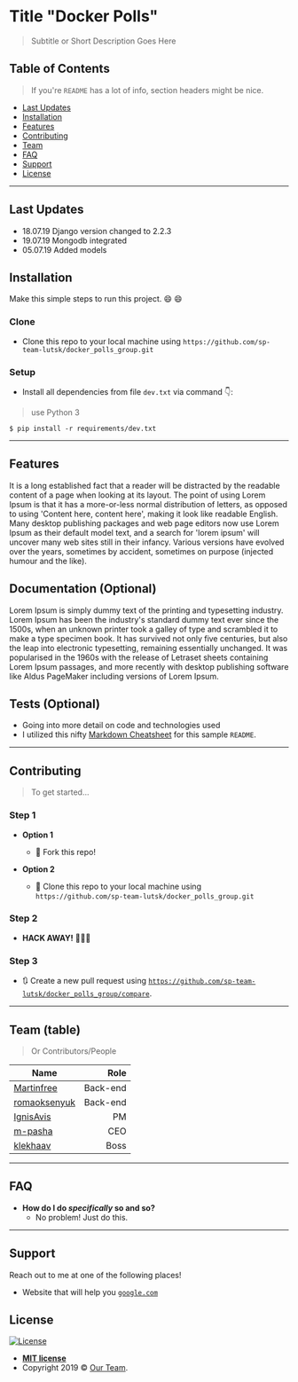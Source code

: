 # Title "Docker Polls"

> Subtitle or Short Description Goes Here

## Table of Contents

> If you're `README` has a lot of info, section headers might be nice.

- [Last Updates](#last-updates)
- [Installation](#installation)
- [Features](#features)
- [Contributing](#contributing)
- [Team](#team)
- [FAQ](#faq)
- [Support](#support)
- [License](#license)

---

## Last Updates

- 18.07.19 Django version changed to 2.2.3
- 19.07.19 Mongodb integrated
- 05.07.19 Added models 

## Installation

Make this simple steps to run this project. :smile: 😄

### Clone

- Clone this repo to your local machine using `https://github.com/sp-team-lutsk/docker_polls_group.git`

### Setup

- Install all dependencies from file `dev.txt` via command :point_down::

> use Python 3

```shell
$ pip install -r requirements/dev.txt
```
---

## Features
It is a long established fact that a reader will be distracted by the readable content of a page when looking at its layout. The point of using Lorem Ipsum is that it has a more-or-less normal distribution of letters, as opposed to using 'Content here, content here', making it look like readable English. Many desktop publishing packages and web page editors now use Lorem Ipsum as their default model text, and a search for 'lorem ipsum' will uncover many web sites still in their infancy. Various versions have evolved over the years, sometimes by accident, sometimes on purpose (injected humour and the like).

## Documentation (Optional)
Lorem Ipsum is simply dummy text of the printing and typesetting industry. Lorem Ipsum has been the industry's standard dummy text ever since the 1500s, when an unknown printer took a galley of type and scrambled it to make a type specimen book. It has survived not only five centuries, but also the leap into electronic typesetting, remaining essentially unchanged. It was popularised in the 1960s with the release of Letraset sheets containing Lorem Ipsum passages, and more recently with desktop publishing software like Aldus PageMaker including versions of Lorem Ipsum.

## Tests (Optional)

- Going into more detail on code and technologies used
- I utilized this nifty <a href="https://github.com/adam-p/markdown-here/wiki/Markdown-Cheatsheet" target="_blank">Markdown Cheatsheet</a> for this sample `README`.

---

## Contributing

> To get started...

### Step 1

- **Option 1**
    - 🍴 Fork this repo!

- **Option 2**
    - 👯 Clone this repo to your local machine using `https://github.com/sp-team-lutsk/docker_polls_group.git`

### Step 2

- **HACK AWAY!** 🔨🔨🔨

### Step 3

- 🔃 Create a new pull request using <a href="https://github.com/sp-team-lutsk/docker_polls_group/compare" target="_blank">`https://github.com/sp-team-lutsk/docker_polls_group/compare`</a>.

---

## Team (table)

> Or Contributors/People

| Name                                                       | Role     |
| ---------------------------------------------------------- | -------: |
| <a href="https://github.com/Martinfree">Martinfree</a>     | Back-end |
| <a href="https://github.com/romaoksenyuk">romaoksenyuk</a> | Back-end |
| <a href="https://github.com/IgnisAvis">IgnisAvis           | PM       |
| <a href="https://github.com/m-pasha">m-pasha</a>           | CEO      |
| <a href="https://github.com/klekhaav">klekhaav</a>         | Boss     |

---

## FAQ

- **How do I do *specifically* so and so?**
    - No problem! Just do this.

---

## Support

Reach out to me at one of the following places!

- Website that will help you <a href="http://google.com" target="_blank">`google.com`</a>

## License

[![License](http://img.shields.io/:license-mit-blue.svg?style=flat-square)](http://badges.mit-license.org)

- **[MIT license](http://opensource.org/licenses/mit-license.php)**
- Copyright 2019 © <a href="#" target="_blank">Our Team</a>.
